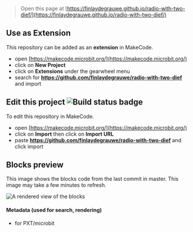 
> Open this page at [https://finlaydegrauwe.github.io/radio-with-two-dief/](https://finlaydegrauwe.github.io/radio-with-two-dief/)

## Use as Extension

This repository can be added as an **extension** in MakeCode.

* open [https://makecode.microbit.org/](https://makecode.microbit.org/)
* click on **New Project**
* click on **Extensions** under the gearwheel menu
* search for **https://github.com/finlaydegrauwe/radio-with-two-dief** and import

## Edit this project ![Build status badge](https://github.com/finlaydegrauwe/radio-with-two-dief/workflows/MakeCode/badge.svg)

To edit this repository in MakeCode.

* open [https://makecode.microbit.org/](https://makecode.microbit.org/)
* click on **Import** then click on **Import URL**
* paste **https://github.com/finlaydegrauwe/radio-with-two-dief** and click import

## Blocks preview

This image shows the blocks code from the last commit in master.
This image may take a few minutes to refresh.

![A rendered view of the blocks](https://github.com/finlaydegrauwe/radio-with-two-dief/raw/master/.github/makecode/blocks.png)

#### Metadata (used for search, rendering)

* for PXT/microbit
<script src="https://makecode.com/gh-pages-embed.js"></script><script>makeCodeRender("{{ site.makecode.home_url }}", "{{ site.github.owner_name }}/{{ site.github.repository_name }}");</script>
